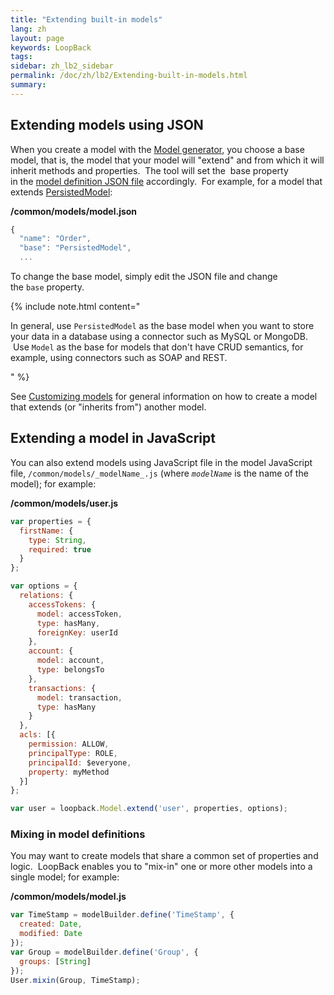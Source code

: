 ```yaml
---
title: "Extending built-in models"
lang: zh
layout: page
keywords: LoopBack
tags:
sidebar: zh_lb2_sidebar
permalink: /doc/zh/lb2/Extending-built-in-models.html
summary:
---
```


## Extending models using JSON

When you create a model with the [Model generator](/doc/{{page.lang}}/lb2/Model-generator.html), you choose a base model, that is, the model that your model will "extend" and from which it will inherit methods and properties.  The tool will set the  base property in the [model definition JSON file](/doc/{{page.lang}}/lb2/Model-definition-JSON-file.html) accordingly.  For example, for a model that extends [PersistedModel](http://apidocs.strongloop.com/loopback/#persistedmodel):

**/common/models/model.json**

```js
{
  "name": "Order",
  "base": "PersistedModel",
  ...
```

To change the base model, simply edit the JSON file and change the `base` property.

{% include note.html content="

In general, use `PersistedModel` as the base model when you want to store your data in a database using a connector such as MySQL or MongoDB.  Use `Model` as the base for models that don't have CRUD semantics, for example, using connectors such as SOAP and REST.

" %}

See [Customizing models](/doc/{{page.lang}}/lb2/Customizing-models.html) for general information on how to create a model that extends (or "inherits from") another model.

## Extending a model in JavaScript

You can also extend models using JavaScript file in the model JavaScript file, `/common/models/_modelName_.js` (where _`modelName`_ is the name of the model); for example:

**/common/models/user.js**

```js
var properties = {
  firstName: {
    type: String,
    required: true
  }
};

var options = {
  relations: {
    accessTokens: {
      model: accessToken,
      type: hasMany,
      foreignKey: userId
    },
    account: {
      model: account,
      type: belongsTo
    },
    transactions: {
      model: transaction,
      type: hasMany
    }
  },
  acls: [{
    permission: ALLOW,
    principalType: ROLE,
    principalId: $everyone,
    property: myMethod
  }]
};

var user = loopback.Model.extend('user', properties, options);
```

### Mixing in model definitions

You may want to create models that share a common set of properties and logic.  LoopBack enables you to "mix-in" one or more other models into a single model; for example:

**/common/models/model.js**

```js
var TimeStamp = modelBuilder.define('TimeStamp', {
  created: Date,
  modified: Date
});
var Group = modelBuilder.define('Group', {
  groups: [String]
});
User.mixin(Group, TimeStamp);
```
